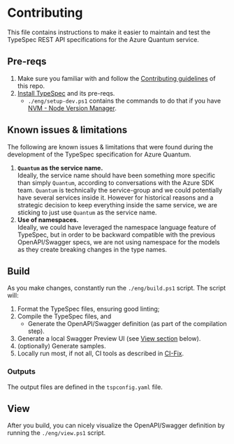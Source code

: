 # Contributing

This file contains instructions to make it easier to maintain and test the TypeSpec REST API specifications for the Azure Quantum service.

## Pre-reqs

1. Make sure you familiar with and follow the [Contributing guidelines](https://github.com/Azure/azure-rest-api-specs/blob/main/CONTRIBUTING.md) of this repo.
2. [Install TypeSpec](https://microsoft.github.io/typespec/introduction/installation) and its pre-reqs.
    - `./eng/setup-dev.ps1` contains the commands to do that if you have [NVM - Node Version Manager](https://github.com/nvm-sh/nvm).

## Known issues & limitations

The following are known issues & limitations that were found during the development of the TypeSpec specification for Azure Quantum.
1. **`Quantum` as the service name.**<br/>
   Ideally, the service name should have been something more specific than simply `Quantum`, according to conversations with the Azure SDK team. `Quantum` is technically the service-group and we could potentially have several services inside it. However for historical reasons and a strategic decision to keep everything inside the same service, we are sticking to just use `Quantum` as the service name.
2. **Use of namespaces.**<br/>
   Ideally, we could have leveraged the namespace language feature of TypeSpec, but in order to be backward compatible with the previous OpenAPI/Swagger specs, we are not using namespace for the models as they create breaking changes in the type names.

## Build

As you make changes, constantly run the `./eng/build.ps1` script. The script will:

1. Format the TypeSpec files, ensuring good linting;
2. Compile the TypeSpec files, and
   - Generate the OpenAPI/Swagger definition (as part of the compilation step).
3. Generate a local Swagger Preview UI (see [View section](#view) below).
4. (optionally) Generate samples.
5. Locally run most, if not all, CI tools as described in [CI-Fix](https://github.com/Azure/azure-rest-api-specs/blob/main/documentation/ci-fix.md).

### Outputs

The output files are defined in the `tspconfig.yaml` file.

## View

After you build, you can nicely visualize the OpenAPI/Swagger definition by running the `./eng/view.ps1` script.
